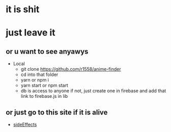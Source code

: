 # it is shit

# just leave it

## or u want to see anyawys
- Local 
   + git clone https://github.com/r1558/anime-finder
   + cd into that folder
   + yarn or npm i
   + yarn start or npm start
   + db is access to anyone if not, just create one in firebase and add that link to firebase.js in lib

## or just go to this site if it is alive  
- [sideEffects](https://firbasebasic-cd494.web.app/)
